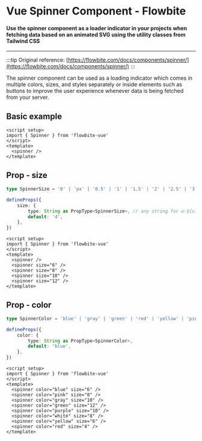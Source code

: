 <script setup>
import SpinnerBasicExample from './examples/SpinnerBasicExample.vue';
import SpinnerSizeExample from './examples/SpinnerSizeExample.vue';
import SpinnerColorExample from './examples/SpinnerColorExample.vue';
</script>

# Vue Spinner Component - Flowbite

#### Use the spinner component as a loader indicator in your projects when fetching data based on an animated SVG using the utility classes from Tailwind CSS

---

:::tip
Original reference: [https://flowbite.com/docs/components/spinner/](https://flowbite.com/docs/components/spinner/)
:::

The spinner component can be used as a loading indicator which comes in multiple colors, sizes, and styles separately or inside elements such as buttons to improve the user experience whenever data is being fetched from your server.


## Basic example

<SpinnerBasicExample />

```vue
<script setup>
import { Spinner } from 'flowbite-vue'
</script>
<template>
  <spinner />
</template>
```

## Prop - size

```typescript
type SpinnerSize = '0' | 'px' | '0.5' | '1' | '1.5' | '2' | '2.5' | '3' | '4' | '5' | '6' | '7' | '8' | '9' | '10' | '11' | '12'

defineProps({
    size: {
        type: String as PropType<SpinnerSize>, // any string for w-${size} and h-${size} tailwind classes
        default: '4',
    },
})
```


<SpinnerSizeExample />

```vue
<script setup>
import { Spinner } from 'flowbite-vue'
</script>
<template>
  <spinner />
  <spinner size="6" />
  <spinner size="8" />
  <spinner size="10" />
  <spinner size="12" />
</template>
```


## Prop - color

```typescript
type SpinnerColor = 'blue' | 'gray' | 'green' | 'red' | 'yellow' | 'pink' | 'purple' | 'white'

defineProps({
    color: {
        type: String as PropType<SpinnerColor>,
        default: 'blue',
    },
})
```


<SpinnerColorExample />

```vue
<script setup>
import { Spinner } from 'flowbite-vue'
</script>
<template>
  <spinner color="blue" size="6" />
  <spinner color="pink" size="8" />
  <spinner color="gray" size="10" />
  <spinner color="green" size="12" />
  <spinner color="purple" size="10" />
  <spinner color="white" size="8" />
  <spinner color="yellow" size="6" />
  <spinner color="red" size="4" />
</template>
```

